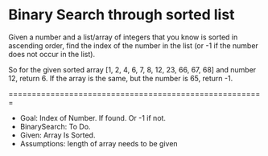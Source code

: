 
# Binary Search through sorted list
Given a number and a list/array of integers that you know is sorted in ascending order, find the index of the number in the list (or -1 if the number does not occur in the list).

So for the given sorted array [1, 2, 4, 6, 7, 8, 12, 23, 66, 67, 68] and number 12, return 6.
If the array is the same, but the number is 65, return -1.

=======================================================

* Goal: Index of Number. If found. Or -1 if not.
* BinarySearch: To Do.
* Given: Array Is Sorted.
* Assumptions: length of array needs to be given
